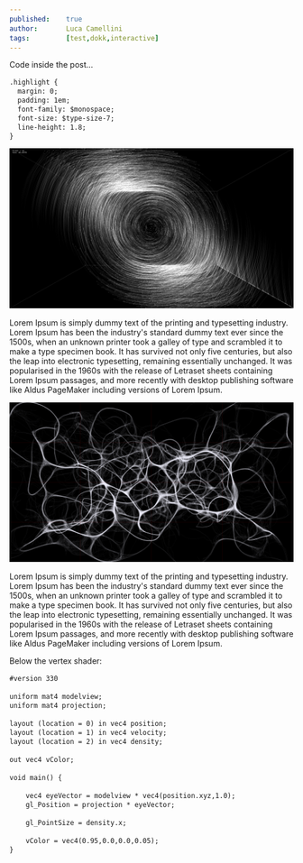 ```yaml
---
published:    true
author:       Luca Camellini
tags:         [test,dokk,interactive]
---
```

Code inside the post...

```
.highlight {
  margin: 0;
  padding: 1em;
  font-family: $monospace;
  font-size: $type-size-7;
  line-height: 1.8;
}
```

![Image of Ljos](/images/ljos.png)

Lorem Ipsum is simply dummy text of the printing and typesetting industry. Lorem Ipsum has been the industry's standard dummy text ever since the 1500s, when an unknown printer took a galley of type and scrambled it to make a type specimen book. It has survived not only five centuries, but also the leap into electronic typesetting, remaining essentially unchanged. It was popularised in the 1960s with the release of Letraset sheets containing Lorem Ipsum passages, and more recently with desktop publishing software like Aldus PageMaker including versions of Lorem Ipsum.

![Image of Ljos](/images/stigmergy_dokk.png)

Lorem Ipsum is simply dummy text of the printing and typesetting industry. Lorem Ipsum has been the industry's standard dummy text ever since the 1500s, when an unknown printer took a galley of type and scrambled it to make a type specimen book. It has survived not only five centuries, but also the leap into electronic typesetting, remaining essentially unchanged. It was popularised in the 1960s with the release of Letraset sheets containing Lorem Ipsum passages, and more recently with desktop publishing software like Aldus PageMaker including versions of Lorem Ipsum.

Below the vertex shader:

```
#version 330

uniform mat4 modelview;
uniform mat4 projection;

layout (location = 0) in vec4 position;
layout (location = 1) in vec4 velocity;
layout (location = 2) in vec4 density;

out vec4 vColor;

void main() {

    vec4 eyeVector = modelview * vec4(position.xyz,1.0);
    gl_Position = projection * eyeVector;

    gl_PointSize = density.x;

    vColor = vec4(0.95,0.0,0.0,0.05);
}
```
